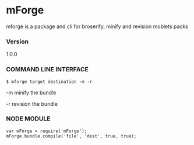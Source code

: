# mForge
mforge is a package and cli for broserify, minify and revision moblets packs
### Version
1.0.0

### COMMAND LINE INTERFACE
```
$ mforge target destination -m -r
```
 -m minify the bundle
 
 -r revision the bundle

### NODE MODULE
```
var mForge = require('mForge');
mForge.bundle.compile('file', 'dest', true, true);
```
